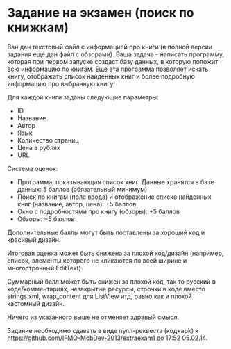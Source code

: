 Задание на экзамен (поиск по книжкам)
==========

Ван дан текстовый файл с информацией про книги (в полной версии задания еще дан файл с обзорами).
Ваша задача - написать программу, которая при первом запуске создаст базу данных, в которую положит всю информацию по книгам. Еще эта программа позволяет искать книгу, отображать список найденных книг и более подробную информацию про выбранную книгу.

Для каждой книги заданы следующие параметры:
* ID
* Название
* Автор
* Язык
* Количество страниц
* Цена в рублях
* URL

Система оценок:
 
- Программа, показывающая список книг. Данные хранятся в базе данных: 5 баллов (обязательный минимум)
- Поиск по книгам (поле ввода) и отображение списка найденных книг (название, автор, цена): +5 баллов
- Окно с подробностями про книгу (обзоры): +5 баллов
- Обзоры: +5 баллов

Дополнительные баллы могут быть поставлены за хороший код и красивый дизайн.
 
Итоговая оценка может быть снижена за плохой код/дизайн (например, список, элементы которого не кликаются по всей ширине и многострочный EditText).
 
Суммарный балл может быть снижен за плохой код, так то русский в коде/комментариях, незакрытые ресурсы, строчки в коде вместо strings.xml, wrap_content для ListView итд, равно как и плохой кастомный дизайн.
 
Ничего из указанного выше не отменяет здравый смысл.
 
Задание необходимо сдавать в виде пулл-реквеста (код+apk) к https://github.com/IFMO-MobDev-2013/extraexam1 до 17:52 05.02.14.
